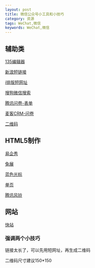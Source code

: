 ```yaml
---
layout: post
title: 微信公众号小工具和小技巧
category: 资源
tags: WeChat,微信
keywords: WeChat,微信
---
```


## 辅助类

[135编辑器](http://www.135editor.com/)

[新浪短链接](http://dwz.wailian.work/)

[i排版短网址](http://xhr.so)

[搜狗微信搜索](http://weixin.sogou.com/)

[腾讯问卷-表单](https://wj.qq.com/)

[麦客CRM-问卷](http://www.mikecrm.com/)

[二维码](http://cli.im/)

## HTML5制作

[易企秀](http://www.eqxiu.com/) 

[兔展](http://www.rabbitpre.com/)

[蓝色光标](http://www.bluemp.cn/)

[单页](http://www.zuodanye.com/)

[腾讯风铃](http://zhan.qq.com/)

## 网站

[快站](https://www.kuaizhan.com/homepage/club)

### 强调两个小技巧

链接太长了，可以先用短网址，再生成二维码

二维码尺寸建议150*150

